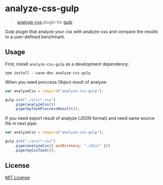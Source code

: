 # analyze-css-gulp

> [analyze-css](https://github.com/macbre/analyze-css) plugin for [gulp](https://github.com/wearefractal/gulp)

Gulp plugin that analyze your css with analyze-css and compare the results to a user-defined benchmark.

## Usage

First, install `analyze-css-gulp` as a development dependency:

```shell
npm install --save-dev analyze-css-gulp
```

When you need proccess Object result of analyze:

```javascript
var analyzeCss = require("analyze-css-gulp");

gulp.src("./src/*.css")
    .pipe(analyzeCss())
    .pipe(myTaskProccessResult());

```

If you need export result of analyze (JSON format) and need same source file in next pipe:
```javascript
var analyzeCss = require("analyze-css-gulp");

gulp.src("./src/*.css")
    .pipe(analyzeCss({ outDiretory: "./dist" }))
    .pipe(myCssTask());
```

## License

[MIT License](http://en.wikipedia.org/wiki/MIT_License)

[npm-url]: https://npmjs.org/package/analyze-css-gulp
[npm-image]: https://badge.fury.io/js/analyze-css-gulp.png

[travis-url]: http://travis-ci.org/jimmy-collazos/analyze-css-gulp
[travis-image]: https://secure.travis-ci.org/jimmy-collazos/analyze-css-gulp.png?branch=master

[coveralls-url]: https://coveralls.io/r/jimmy-collazos/analyze-css-gulp
[coveralls-image]: https://coveralls.io/repos/jimmy-collazos/analyze-css-gulp/badge.png

[depstat-url]: https://david-dm.org/jimmy-collazos/analyze-css-gulp
[depstat-image]: https://david-dm.org/jimmy-collazos/analyze-css-gulp.png
